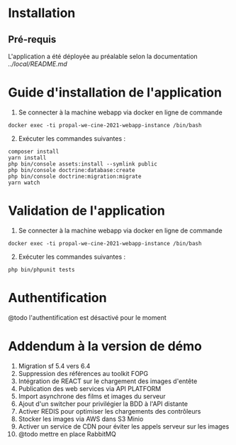 # Installation

## Pré-requis

L'application a été déployée au préalable selon la documentation *../local/README.md*

# Guide d'installation de l'application

1. Se connecter à la machine webapp via docker en ligne de commande

```
docker exec -ti propal-we-cine-2021-webapp-instance /bin/bash
```

2. Exécuter les commandes suivantes :

```
composer install
yarn install
php bin/console assets:install --symlink public
php bin/console doctrine:database:create 
php bin/console doctrine:migration:migrate
yarn watch
```

# Validation de l'application

1. Se connecter à la machine webapp via docker en ligne de commande

```
docker exec -ti propal-we-cine-2021-webapp-instance /bin/bash
```

2. Exécuter les commandes suivantes :

```
php bin/phpunit tests
```

# Authentification

@todo l'authentification est désactivé pour le moment

# Addendum à la version de démo 

1. Migration sf 5.4 vers 6.4  
2. Suppression des références au toolkit FOPG
3. Intégration de REACT sur le chargement des images d'entête
4. Publication des web services via API PLATFORM
5. Import asynchrone des films et images du serveur
6. Ajout d'un switcher pour privilégier la BDD à l'API distante
6. Activer REDIS pour optimiser les chargements des contrôleurs 
7. Stocker les images via AWS dans S3 Minio
8. Activer un service de CDN pour éviter les appels serveur sur les images
8. @todo mettre en place RabbitMQ
